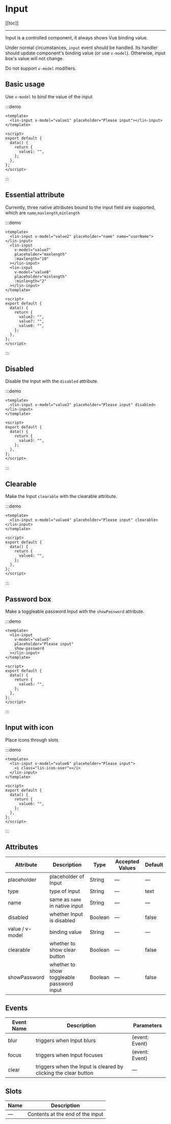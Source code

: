 # Input

[[toc]]

---

Input is a controlled component, it always shows Vue binding value.

Under normal circumstances, `input` event should be handled. Its handler should update component's binding value (or use `v-model`). Otherwise, input box's value will not change.

Do not support `v-model` modifiers.

## Basic usage

Use `v-model` to bind the value of the input

:::demo

```vue
<template>
  <lin-input v-model="value1" placeholder="Please input"></lin-input>
</template>

<script>
export default {
  data() {
    return {
      value1: "",
    };
  },
};
</script>
```

:::

## Essential attribute

Currently, three native attributes bound to the input field are supported, which are `name`,`maxlength`,`minlength`

:::demo

```vue
<template>
  <lin-input v-model="value2" placeholder="name" name="userName"></lin-input>
  <lin-input
    v-model="value7"
    placeholder="maxlength"
    :maxlength="10"
  ></lin-input>
  <lin-input
    v-model="value8"
    placeholder="minlength"
    :minlength="2"
  ></lin-input>
</template>

<script>
export default {
  data() {
    return {
      value2: "",
      value7: "",
      value8: "",
    };
  },
};
</script>
```

:::

## Disabled

Disable the Input with the `disabled` attribute.

:::demo

```vue
<template>
  <lin-input v-model="value3" placeholder="Please input" disabled></lin-input>
</template>

<script>
export default {
  data() {
    return {
      value3: "",
    };
  },
};
</script>
```

:::

## Clearable

Make the Input `clearable` with the clearable attribute.

:::demo

```vue
<template>
  <lin-input v-model="value4" placeholder="Please input" clearable></lin-input>
</template>

<script>
export default {
  data() {
    return {
      value4: "",
    };
  },
};
</script>
```

:::

## Password box

Make a toggleable password Input with the `showPassword` attribute.

:::demo

```vue
<template>
  <lin-input
    v-model="value5"
    placeholder="Please input"
    show-password
  ></lin-input>
</template>

<script>
export default {
  data() {
    return {
      value5: "",
    };
  },
};
</script>
```

:::

## Input with icon

Place icons through slots

:::demo

```vue
<template>
  <lin-input v-model="value6" placeholder="Please input">
    <i class="lin-icon-user"></i>
  </lin-input>
</template>

<script>
export default {
  data() {
    return {
      value6: "",
    };
  },
};
</script>
```

:::

## Attributes

| Attribute       | Description                               | Type    | Accepted Values | Default |
| --------------- | ----------------------------------------- | ------- | --------------- | ------- |
| placeholder     | placeholder of Input                      | String  | —               | —       |
| type            | type of input                             | String  | —               | text    |
| name            | same as `name` in native input            | String  | —               | —       |
| disabled        | whether Input is disabled                 | Boolean | —               | false   |
| value / v-model | binding value                             | String  | —               | —       |
| clearable       | whether to show clear button              | Boolean | —               | false   |
| showPassword    | whether to show toggleable password input | Boolean | —               | false   |

## Events

| Event Name | Description                                                     | Parameters     |
| ---------- | --------------------------------------------------------------- | -------------- |
| blur       | triggers when Input blurs                                       | (event: Event) |
| focus      | triggers when Input focuses                                     | (event: Event) |
| clear      | triggers when the Input is cleared by clicking the clear button | —              |

## Slots

| Name | Description                      |
| ---- | -------------------------------- |
| —    | Contents at the end of the input |
